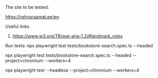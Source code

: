 The site to be tested:

https://rahvaraamat.ee/en

Useful links

1. https://www.w3.org/TR/wai-aria-1.2/#landmark_roles

Run tests:
npx playwright test tests/bookstore-search.spec.ts --headed

npx playwright test tests/bookstore-search.spec.ts --headed --project=chromium --workers=4

npx playwright test --headless --project=chromium --workers=4
